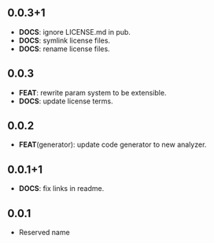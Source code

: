 ## 0.0.3+1

 - **DOCS**: ignore LICENSE.md in pub.
 - **DOCS**: symlink license files.
 - **DOCS**: rename license files.

## 0.0.3

 - **FEAT**: rewrite param system to be extensible.
 - **DOCS**: update license terms.

## 0.0.2

 - **FEAT**(generator): update code generator to new analyzer.

## 0.0.1+1

 - **DOCS**: fix links in readme.

## 0.0.1

* Reserved name
